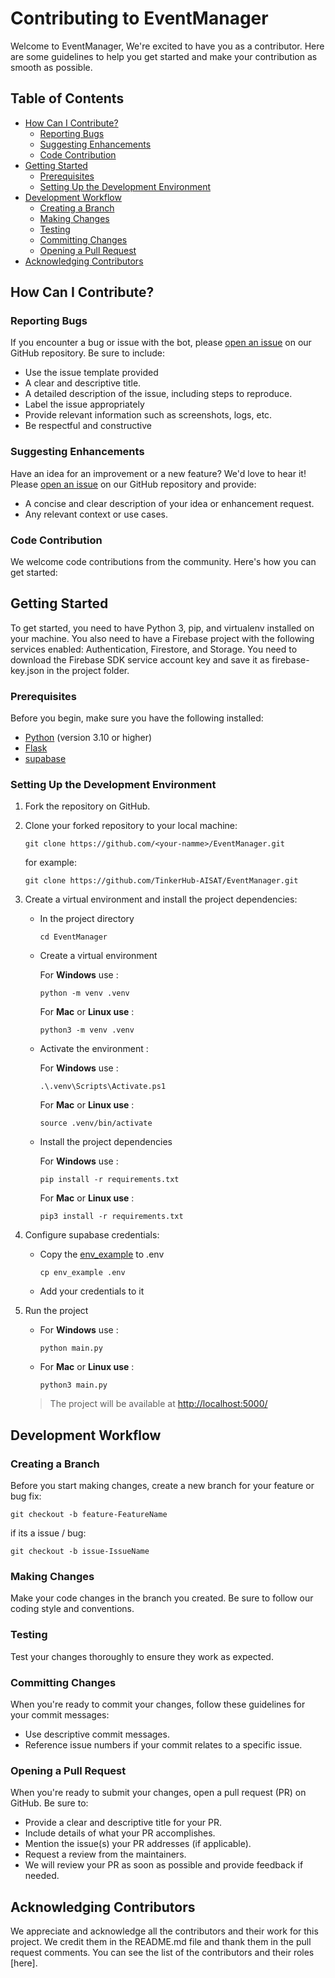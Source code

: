# Contributing to EventManager

Welcome to EventManager, We're excited to have you as a contributor. Here are some guidelines to help you get started and make your contribution as smooth as possible.

## Table of Contents

- [How Can I Contribute?](#how-can-i-contribute)
  - [Reporting Bugs](#reporting-bugs)
  - [Suggesting Enhancements](#suggesting-enhancements)
  - [Code Contribution](#code-contribution)
- [Getting Started](#getting-started)
  - [Prerequisites](#prerequisites)
  - [Setting Up the Development Environment](#setting-up-the-development-environment)
- [Development Workflow](#development-workflow)
  - [Creating a Branch](#creating-a-branch)
  - [Making Changes](#making-changes)
  - [Testing](#testing)
  - [Committing Changes](#committing-changes)
  - [Opening a Pull Request](#opening-a-pull-request)
- [Acknowledging Contributors](#acknowledging-contributors)

## How Can I Contribute?

### Reporting Bugs

If you encounter a bug or issue with the bot, please [open an issue](https://github.com/TinkerHub-AISAT/EventManager/issues/new) on our GitHub repository. Be sure to include:

- Use the issue template provided
- A clear and descriptive title.
- A detailed description of the issue, including steps to reproduce.
- Label the issue appropriately
- Provide relevant information such as screenshots, logs, etc.
- Be respectful and constructive

### Suggesting Enhancements

Have an idea for an improvement or a new feature? We'd love to hear it! Please [open an issue](https://github.com/TinkerHub-AISAT/EventManager/issues/new) on our GitHub repository and provide:

- A concise and clear description of your idea or enhancement request.
- Any relevant context or use cases.

### Code Contribution

We welcome code contributions from the community. Here's how you can get started:

## Getting Started

To get started, you need to have Python 3, pip, and virtualenv installed on your machine. You also need to have a Firebase project with the following services enabled: Authentication, Firestore, and Storage. You need to download the Firebase SDK service account key and save it as firebase-key.json in the project folder.

### Prerequisites

Before you begin, make sure you have the following installed:

- [Python](https://www.python.org/downloads/) (version 3.10 or higher)
- [Flask](https://flask.palletsprojects.com/en/3.0.x/)
- [supabase](https://supabase.com/docs/reference/python/introduction)

### Setting Up the Development Environment

1. Fork the repository on GitHub.

2. Clone your forked repository to your local machine:

   ```shell
   git clone https://github.com/<your-namme>/EventManager.git
   ```

   for example:

   ```shell
   git clone https://github.com/TinkerHub-AISAT/EventManager.git
   ```

3. Create a virtual environment and install the project dependencies:

   - In the project directory

     ```shell
     cd EventManager
     ```

   - Create a virtual environment

     For **Windows** use :

     ```shell
     python -m venv .venv
     ```

     For **Mac** or **Linux use** :

     ```shell
     python3 -m venv .venv
     ```

   - Activate the environment :

     For **Windows** use :

     ```shell
     .\.venv\Scripts\Activate.ps1
     ```

     For **Mac** or **Linux use** :

     ```shell
     source .venv/bin/activate
     ```

   - Install the project dependencies

     For **Windows** use :

     ```shell
     pip install -r requirements.txt
     ```

     For **Mac** or **Linux use** :

     ```shell
     pip3 install -r requirements.txt
     ```

4. Configure supabase credentials:

   - Copy the [env_example](env_example) to .env

     ```shell
     cp env_example .env
     ```

   - Add your credentials to it

5. Run the project

   - For **Windows** use :

     ```shell
     python main.py
     ```

   - For **Mac** or **Linux use** :

     ```shell
     python3 main.py
     ```

   > The project will be available at <http://localhost:5000/>

## Development Workflow

### Creating a Branch

Before you start making changes, create a new branch for your feature or bug fix:

```shell
git checkout -b feature-FeatureName
```

if its a issue / bug:

```shell
git checkout -b issue-IssueName
```

### Making Changes

Make your code changes in the branch you created. Be sure to follow our coding style and conventions.

### Testing

Test your changes thoroughly to ensure they work as expected.

### Committing Changes

When you're ready to commit your changes, follow these guidelines for your commit messages:

- Use descriptive commit messages.
- Reference issue numbers if your commit relates to a specific issue.

### Opening a Pull Request

When you're ready to submit your changes, open a pull request (PR) on GitHub. Be sure to:

- Provide a clear and descriptive title for your PR.
- Include details of what your PR accomplishes.
- Mention the issue(s) your PR addresses (if applicable).
- Request a review from the maintainers.
- We will review your PR as soon as possible and provide feedback if needed.

## Acknowledging Contributors

We appreciate and acknowledge all the contributors and their work for this project. We credit them in the README.md file and thank them in the pull request comments. You can see the list of the contributors and their roles [here].
